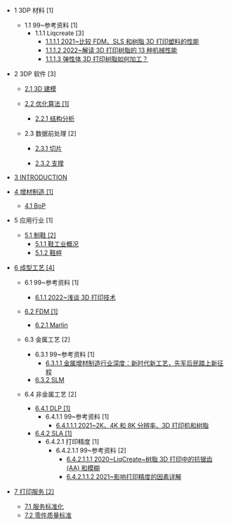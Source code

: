   - 1 3DP 材料 [1]
    - 1.1 99~参考资料 [1]
      - 1.1.1 Liqcreate [3]
        - [1.1.1.1 2021~比较 FDM、SLS 和树脂 3D 打印塑料的性能](/3DP%20材料/99~参考资料/Liqcreate/2021~比较%20FDM、SLS%20和树脂%203D%20打印塑料的性能.md)
        - [1.1.1.2 2022~解读 3D 打印树脂的 13 种机械性能](/3DP%20材料/99~参考资料/Liqcreate/2022~解读%203D%20打印树脂的%2013%20种机械性能.md)
        - [1.1.1.3 弹性体 3D 打印树脂如何加工？](/3DP%20材料/99~参考资料/Liqcreate/弹性体%203D%20打印树脂如何加工？.md)
  - 2 3DP 软件 [3]
    - [2.1 3D 建模](/3DP%20软件/3D%20建模/README.md)
      
    - [2.2 优化算法 [1]](/3DP%20软件/优化算法/README.md)
      - [2.2.1 结构分析](/3DP%20软件/优化算法/结构分析.md)
    - 2.3 数据前处理 [2]
      - [2.3.1 切片](/3DP%20软件/数据前处理/切片/README.md)
        
      - [2.3.2 支撑](/3DP%20软件/数据前处理/支撑/README.md)
        
  - [3 INTRODUCTION](/INTRODUCTION.md)
  - [4 增材制造 [1]](/增材制造/README.md)
    - [4.1 BoP](/增材制造/BoP.md)
  - 5 应用行业 [1]
    - [5.1 制鞋 [2]](/应用行业/制鞋/README.md)
      - [5.1.1 鞋工业概况](/应用行业/制鞋/鞋工业概况.md)
      - [5.1.2 鞋楦](/应用行业/制鞋/鞋楦.md)
  - [6 成型工艺 [4]](/成型工艺/README.md)
    - 6.1 99~参考资料 [1]
      - [6.1.1 2022~浅谈 3D 打印技术](/成型工艺/99~参考资料/2022~浅谈%203D%20打印技术.md)
    - [6.2 FDM [1]](/成型工艺/FDM/README.md)
      - [6.2.1 Marlin](/成型工艺/FDM/Marlin.md)
    - 6.3 金属工艺 [2]
      - 6.3.1 99~参考资料 [1]
        - [6.3.1.1 金属增材制造行业深度：新时代新工艺，先军后民踏上新征程](/成型工艺/金属工艺/99~参考资料/2023-金属增材制造行业深度：新时代新工艺，先军后民踏上新征程.md)
      - [6.3.2 SLM](/成型工艺/金属工艺/SLM/README.md)
        
    - 6.4 非金属工艺 [2]
      - [6.4.1 DLP [1]](/成型工艺/非金属工艺/DLP/README.md)
        - 6.4.1.1 99~参考资料 [1]
          - [6.4.1.1.1 2021~2K、4K 和 8K 分辨率、3D 打印机和树脂](/成型工艺/非金属工艺/DLP/99~参考资料/2021~2K、4K%20和%208K%20分辨率、3D%20打印机和树脂.md)
      - [6.4.2 SLA [1]](/成型工艺/非金属工艺/SLA/README.md)
        - 6.4.2.1 打印精度 [1]
          - 6.4.2.1.1 99~参考资料 [2]
            - [6.4.2.1.1.1 2020~LiqCreate~树脂 3D 打印中的抗锯齿 (AA) 和模糊](/成型工艺/非金属工艺/SLA/打印精度/99~参考资料/2020~LiqCreate~树脂%203D%20打印中的抗锯齿%20(AA)%20和模糊.md)
            - [6.4.2.1.1.2 2021~影响打印精度的因素详解](/成型工艺/非金属工艺/SLA/打印精度/99~参考资料/2021~影响打印精度的因素详解.md)
  - [7 打印服务 [2]](/打印服务/README.md)
    - [7.1 服务标准化](/打印服务/服务标准化.md)
    - [7.2 零件质量标准](/打印服务/零件质量标准.md)